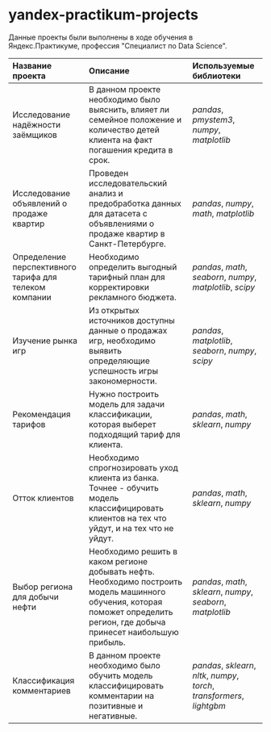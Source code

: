 # yandex-practikum-projects

Данные проекты были выполнены в ходе обучения в Яндекс.Практикуме, профессия "Специалист по Data Science".

| Название проекта | Описание | Используемые библиотеки | 
| :---------------------- | :---------------------- | :---------------------- |
| Исследование надёжности заёмщиков | В данном проекте необходимо было выяснить, влияет ли семейное положение и количество детей клиента на факт погашения кредита в срок. | *pandas*, *pmystem3*, *numpy*, *matplotlib* |
| Исследование объявлений о продаже квартир | Проведен исследовательский анализ и предобработка данных для датасета с объявлениями о продаже квартир в Санкт-Петербурге. | *pandas*, *numpy*, *math*, *matplotlib* |
| Определение перспективного тарифа для телеком компании | Необходимо определить выгодный тарифный план для корректировки рекламного бюджета. | *pandas*, *math*, *seaborn*, *numpy*, *matplotlib*, *scipy* |
| Изучение рынка игр | Из открытых источников доступны данные о продажах игр, необходимо выявить определяющие успешность игры закономерности. | *pandas*, *matplotlib*, *seaborn*, *numpy*, *scipy* |
| Рекомендация тарифов | Нужно построить модель для задачи классификации, которая выберет подходящий тариф для клиента. | *pandas*, *math*, *sklearn*, *numpy* |
| Отток клиентов | Необходимо спрогнозировать уход клиента из банка. Точнее - обучить модель классифицировать клиентов на тех что уйдут, и на тех что не уйдут. | *pandas*, *math*, *sklearn*, *numpy* |
| Выбор региона для добычи нефти | Необходимо решить в каком регионе добывать нефть. Необходимо построить модель машинного обучения, которая поможет определить регион, где добыча принесет наибольшую прибыль. | *pandas*, *math*, *sklearn*, *numpy*, *seaborn*, *matplotlib* |
| Классификация комментариев | В данном проекте необходимо было обучить модель классифицировать комментарии на позитивные и негативные. | *pandas*, *sklearn*, *nltk*, *numpy*, *torch*, *transformers*, *lightgbm* |
